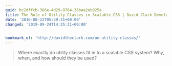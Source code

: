 ```yaml
---
guid: bc2dffcb-386e-4d29-8764-36baa2eb925a
title: The Role of Utility Classes in Scalable CSS | David Clark Develops the Web
date: '2016-08-22T05:39:31+00:00'
changed: '2019-09-24T14:35:31+00:00'


bookmark_of: 'http://davidtheclark.com/on-utility-classes/'
---
```



<blockquote>Where exactly do utility classes fit in to a scalable CSS system? Why, when, and how should they be used?</blockquote>
